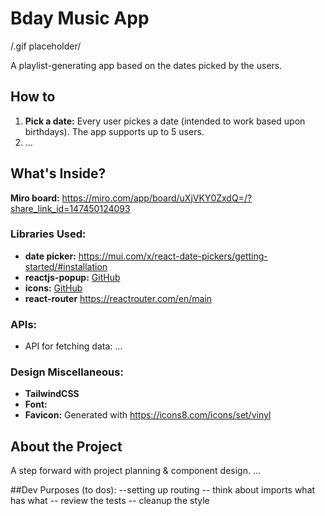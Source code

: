 # Bday Music App

/.gif placeholder/

A playlist-generating app based on the dates picked by the users.

## How to

1. **Pick a date:** Every user pickes a date (intended to work based upon birthdays). The app supports up to 5 users.
2. ...

## What's Inside?

**Miro board:** https://miro.com/app/board/uXjVKY0ZxdQ=/?share_link_id=147450124093

### Libraries Used:

- **date picker:** https://mui.com/x/react-date-pickers/getting-started/#installation
- **reactjs-popup:** [GitHub](https://github.com/yjose/reactjs-popup)
- **icons:** [GitHub](https://github.com/coreui/coreui-icons-react)
- **react-router** https://reactrouter.com/en/main

### APIs:

- API for fetching data: ...

### Design Miscellaneous:

- **TailwindCSS**
- **Font:**
- **Favicon:** Generated with https://icons8.com/icons/set/vinyl

## About the Project

A step forward with project planning & component design. ...

##Dev Purposes (to dos):
--setting up routing
-- think about imports what has what
-- review the tests
-- cleanup the style
